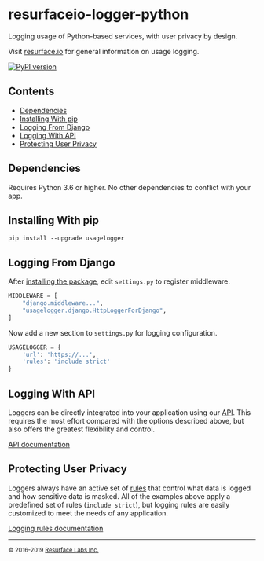 # resurfaceio-logger-python
Logging usage of Python-based services, with user privacy by design.

Visit <a href="https://resurface.io">resurface.io</a> for general information on usage logging.

[![PyPI version](https://badge.fury.io/py/usagelogger.svg)](https://badge.fury.io/py/usagelogger)

## Contents

<ul>
<li><a href="#dependencies">Dependencies</a></li>
<li><a href="#installing_with_pip">Installing With pip</a></li>
<li><a href="#logging_from_django">Logging From Django</a></li>
<li><a href="#logging_with_api">Logging With API</a></li>
<li><a href="#privacy">Protecting User Privacy</a></li>
</ul>

<a name="dependencies"/>

## Dependencies

Requires Python 3.6 or higher. No other dependencies to conflict with your app.

<a name="installing_with_pip"/>

## Installing With pip

```
pip install --upgrade usagelogger
```

<a name="logging_from_django"/>

## Logging From Django

After <a href="#installing_with_pip">installing the package</a>, edit `settings.py` to register middleware.

```python
MIDDLEWARE = [
    "django.middleware...",
    "usagelogger.django.HttpLoggerForDjango",
]
```

Now add a new section to `settings.py` for logging configuration.

```python
USAGELOGGER = {
    'url': 'https://...',
    'rules': 'include strict'
}
```

<a name="logging_with_api"/>

## Logging With API

Loggers can be directly integrated into your application using our [API](API.md). This requires the most effort compared with
the options described above, but also offers the greatest flexibility and control.

[API documentation](API.md)

<a name="privacy"/>

## Protecting User Privacy

Loggers always have an active set of <a href="https://resurface.io/rules.html">rules</a> that control what data is logged
and how sensitive data is masked. All of the examples above apply a predefined set of rules (`include strict`),
but logging rules are easily customized to meet the needs of any application.

<a href="https://resurface.io/rules.html">Logging rules documentation</a>

---
<small>&copy; 2016-2019 <a href="https://resurface.io">Resurface Labs Inc.</a></small>
